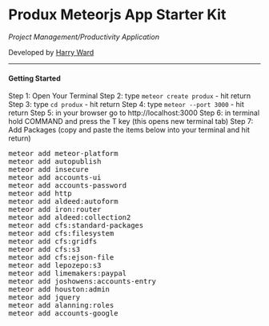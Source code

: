 <h1>Produx Meteorjs App Starter Kit</h1>
<i>Project Management/Productivity Application</i>
<p>Developed by <a href="http://harryward.biz">Harry Ward</a></p>
<hr>
<h4>Getting Started</h4>
Step 1: Open Your Terminal
Step 2: type <code>meteor create produx</code> - hit return
Step 3: type <code>cd produx</code> - hit return
Step 4: type <code>meteor --port 3000</code> - hit return
Step 5: in your browser go to http://localhost:3000
Step 6: in terminal hold COMMAND and press the T key (this opens new terminal tab)
Step 7: Add Packages (copy and paste the items below into your terminal and hit return)
<pre>
meteor add meteor-platform
meteor add autopublish
meteor add insecure
meteor add accounts-ui
meteor add accounts-password
meteor add http
meteor add aldeed:autoform
meteor add iron:router
meteor add aldeed:collection2
meteor add cfs:standard-packages
meteor add cfs:filesystem
meteor add cfs:gridfs
meteor add cfs:s3
meteor add cfs:ejson-file
meteor add lepozepo:s3
meteor add limemakers:paypal
meteor add joshowens:accounts-entry
meteor add houston:admin
meteor add jquery
meteor add alanning:roles
meteor add accounts-google
</pre>